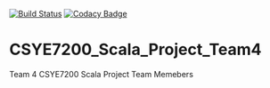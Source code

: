 [![Build Status](https://travis-ci.org/akshaysjk/CSYE7200_Scala_Project_Team4.svg?branch=master)](https://travis-ci.org/akshaysjk/CSYE7200_Scala_Project_Team4)  [![Codacy Badge](https://api.codacy.com/project/badge/Grade/5590433f5a194fb9b0e369aee9d3ec98)](https://www.codacy.com/app/vinaygor/CSYE7200_Scala_Project_Team4?utm_source=github.com&amp;utm_medium=referral&amp;utm_content=akshaysjk/CSYE7200_Scala_Project_Team4&amp;utm_campaign=Badge_Grade)
# CSYE7200_Scala_Project_Team4
Team 4 CSYE7200 Scala Project
Team Memebers
 

